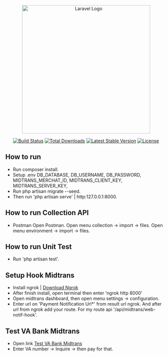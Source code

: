 <p align="center"><a href="https://laravel.com" target="_blank"><img src="https://raw.githubusercontent.com/laravel/art/master/logo-lockup/5%20SVG/2%20CMYK/1%20Full%20Color/laravel-logolockup-cmyk-red.svg" width="400" alt="Laravel Logo"></a></p>

<p align="center">
<a href="https://github.com/laravel/framework/actions"><img src="https://github.com/laravel/framework/workflows/tests/badge.svg" alt="Build Status"></a>
<a href="https://packagist.org/packages/laravel/framework"><img src="https://img.shields.io/packagist/dt/laravel/framework" alt="Total Downloads"></a>
<a href="https://packagist.org/packages/laravel/framework"><img src="https://img.shields.io/packagist/v/laravel/framework" alt="Latest Stable Version"></a>
<a href="https://packagist.org/packages/laravel/framework"><img src="https://img.shields.io/packagist/l/laravel/framework" alt="License"></a>
</p>

## How to run

- Run composer install.
- Setup .env 
    DB_DATABASE,
    DB_USERNAME,
    DB_PASSWORD, 
    MIDTRANS_MERCHAT_ID,
    MIDTRANS_CLIENT_KEY,
    MIDTRANS_SERVER_KEY,
- Run php artisan migrate --seed.
- Then run 'php artisan serve' | http:127.0.0.1:8000.

## How to run Collection API
- Postman
    Open Postman.
    Open menu collection -> import -> files.
    Open menu environment -> import -> files.

## How to run Unit Test
- Run 'php artisan test'.

## Setup Hook Midtrans
- Install ngrok | <a href="https://ngrok.com/download" target="_blank">Download Ngrok</a>
- After finish install, open terminal then enter 'ngrok http 8000'
- Open midtrans dashboard, then open menu settings -> configuration.
- Enter url on 'Payment Notification Url*' from result url ngrok. And after url from ngrok add your route. For my route api '/api/midtrans/web-notif-hook'.

## Test VA Bank Midtrans
- Open link  <a href="https://simulator.sandbox.midtrans.com/bca/va/index" target="_blank">Test VA Bank Midtrans</a>
- Enter VA number -> Inquire -> then pay for that.


